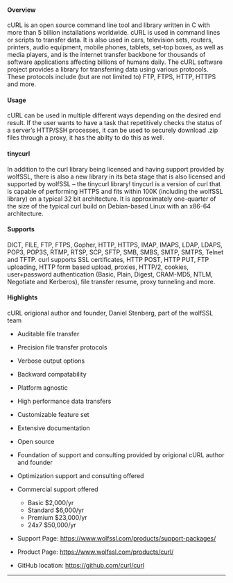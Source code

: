 ####  Overview
cURL is an open source command line tool and library written in C with more than 5 billion installations worldwide. cURL is used in command lines or scripts to transfer data. It is also used in cars, television sets, routers, printers, audio equipment, mobile phones, tablets, set-top boxes, as well as media players, and is the internet transfer backbone for thousands of software applications affecting billions of humans daily. The cURL software project provides a library for transferring data using various protocols. These protocols include (but are not limited to) FTP, FTPS, HTTP, HTTPS and more.

#### Usage
cURL can be used in multiple different ways depending on the desired end result. If the user wants to have a task that repetitively checks the status of a server’s HTTP/SSH processes, it can be used to securely download .zip files through a proxy, it has the abilty to do this as well.

#### tinycurl
In addition to the curl library being licensed and having
support provided by wolfSSL, there is also a new library in
its beta stage that is also licensed and supported by wolfSSL 
&ndash; the tinycurl library! 
tinycurl is a version of curl that is capable of performing HTTPS and fits within 100K (including the wolfSSL library) on a typical 32 bit architecture. It is approximately one-quarter of the size of the typical curl build on Debian-based Linux with an x86-64 architecture.

#### Supports
DICT, FILE, FTP, FTPS, Gopher, HTTP, HTTPS, IMAP, IMAPS, LDAP, LDAPS, POP3, POP3S, RTMP, RTSP, SCP, SFTP, SMB, SMBS, SMTP, SMTPS, Telnet and TFTP. curl supports SSL certificates, HTTP POST, HTTP PUT, FTP uploading, HTTP form based upload, proxies, HTTP/2, cookies, user+password authentication (Basic, Plain, Digest, CRAM-MD5, NTLM, Negotiate and Kerberos), file transfer resume, proxy tunneling and more.

#### Highlights
cURL origional author and founder, Daniel Stenberg, part of the
wolfSSL team
* Auditable file transfer
* Precision file transfer protocols
* Verbose output options
* Backward compatability
* Platform agnostic
* High performance data transfers
* Customizable feature set
* Extensive documentation
* Open source
* Foundation of support and consulting provided by origional cURL author and founder
* Optimization support and consulting offered
* Commercial support offered
    * Basic  $2,000/yr
    * Standard $6,000/yr
    * Premium $23,000/yr
    * 24x7 $50,000/yr 

* Support Page: https://www.wolfssl.com/products/support-packages/
* Product Page: https://www.wolfssl.com/products/curl/
* GitHub location: https://github.com/curl/curl
** *
